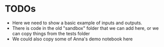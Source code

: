 # TODOs

* Here we need to show a basic example of inputs and outputs.  
* There is code in the old "sandbox" folder that we can add here, or we can copy things from the tests folder
* We could also copy some of Anna's demo notebook here

